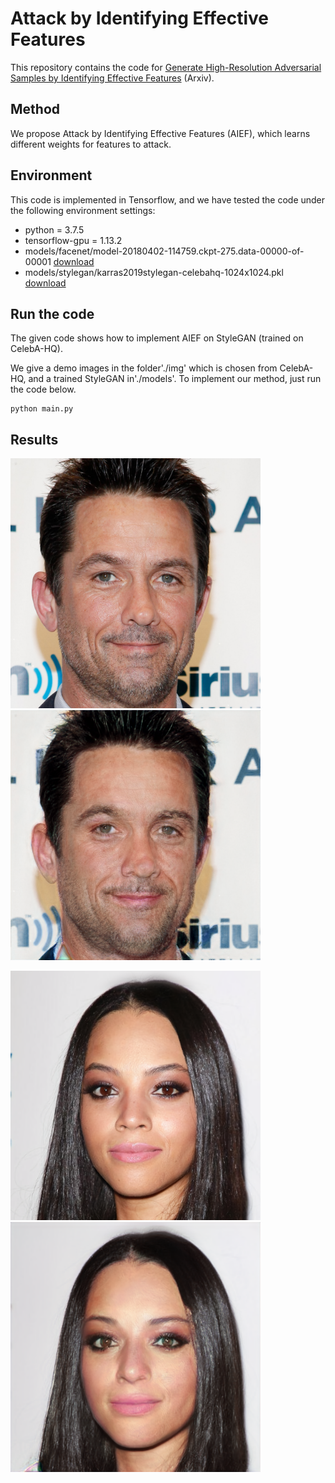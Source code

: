 # Attack by Identifying Effective Features

This repository contains the code for [Generate High-Resolution Adversarial Samples by Identifying Effective Features](https://arxiv.org/abs/2001.07631) (Arxiv).


## Method

We propose Attack by Identifying Effective Features (AIEF), which learns different weights for features to attack.


## Environment

This code is implemented in Tensorflow, and we have tested the code under the following environment settings:

- python = 3.7.5
- tensorflow-gpu = 1.13.2
- models/facenet/model-20180402-114759.ckpt-275.data-00000-of-00001 [download](https://github.com/davidsandberg/facenet)
- models/stylegan/karras2019stylegan-celebahq-1024x1024.pkl [download](https://github.com/NVlabs/stylegan)

## Run the code

The given code shows how to implement AIEF on StyleGAN (trained on CelebA-HQ). 

We give a demo images in the folder'./img' which is chosen from  CelebA-HQ, and a trained StyleGAN in'./models'. To implement our method, just run the code below.

 ```
python main.py
 ```

## Results

<img src="./img/1.png" width=400px><img src="./result/adv1.png" width=400px>

<img src="./img/2.png" width=400px><img src="./result/adv2.png" width=400px>


